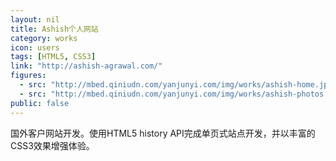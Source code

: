 ```yaml
---
layout: nil
title: Ashish个人网站
category: works
icon: users
tags: [HTML5, CSS3]
link: "http://ashish-agrawal.com/"
figures:
  - src: "http://mbed.qiniudn.com/yanjunyi.com/img/works/ashish-home.jpg"
  - src: "http://mbed.qiniudn.com/yanjunyi.com/img/works/ashish-photos.jpg"
public: false
---
```


国外客户网站开发。使用HTML5 history API完成单页式站点开发，并以丰富的CSS3效果增强体验。
